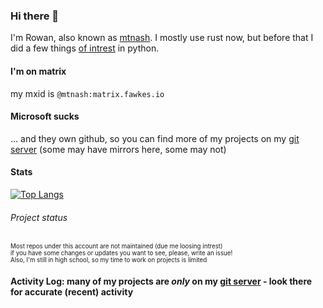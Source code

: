 ### Hi there 👋

I'm Rowan, also known as [mtnash](https://en.wikipedia.org/wiki/Mountain-ash). I mostly use rust now, but before that I did a few things [of intrest](https://git.fawkes.io/mtnash/ash-home-assistant) in python.

#### I'm on matrix
my mxid is `@mtnash:matrix.fawkes.io`

#### Microsoft sucks
... and they own github, so you can find more of my projects on my [git server](https://git.fawkes.io/mtnash) (some may have mirrors here, some may not)

#### Stats
[![Top Langs](https://github-readme-stats.vercel.app/api/top-langs/?username=rowan-sl&layout=compact)](https://github.com/anuraghazra/github-readme-stats)

###### Project status
<sup><sub>Most repos under this account are not maintained (due me loosing intrest)<br>if you have some changes or updates you want to see, please, write an issue!<br>Also, I'm still in high school, so my time to work on projects is limited</sub></sup>

#### Activity Log: many of my projects are *only* on my [git server](https://git.fawkes.io/mtnash) - look there for accurate (recent) activity
